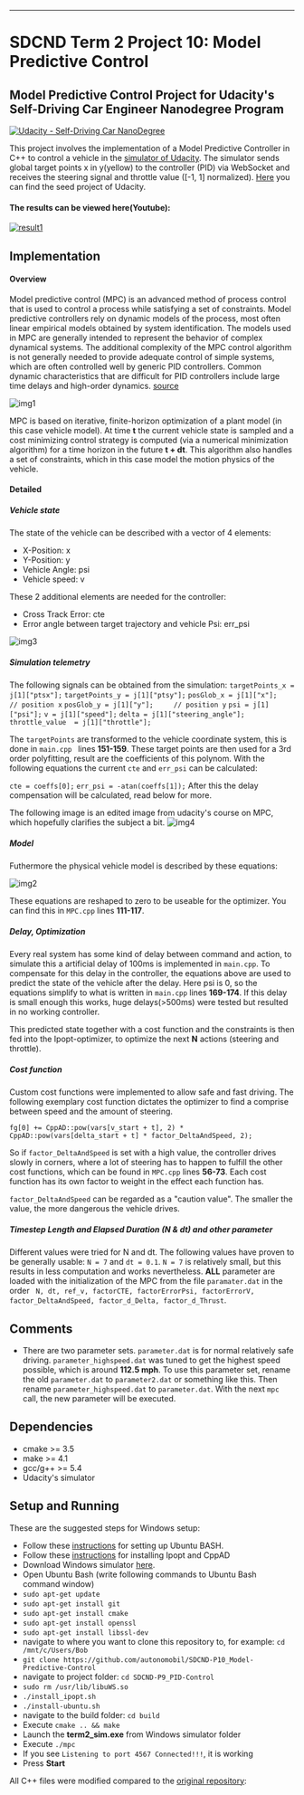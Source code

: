 [//]: # (Image References)

[img1]: ./images/MPC_scheme_basic.svg "MPC_scheme_basic"
[img2]: ./images/equations.png "equations"
[img3]: ./images/state.png "state"
[img4]: ./images/example.png "example"
___
# SDCND Term 2 Project 10: Model Predictive Control
## Model Predictive Control Project for Udacity's Self-Driving Car Engineer Nanodegree Program
[![Udacity - Self-Driving Car NanoDegree](https://s3.amazonaws.com/udacity-sdc/github/shield-carnd.svg)](http://www.udacity.com/drive)

This project involves the implementation of a Model Predictive Controller in C++ to control a vehicle in the [simulator of Udacity](https://github.com/udacity/self-driving-car-sim/releases). The simulator sends global target points x in y(yellow) to the controller (PID) via WebSocket and receives the steering signal and throttle value ([-1, 1] normalized). [Here](https://github.com/udacity/CarND-MPC-Project) you can find the seed project of Udacity.

#### The results can be viewed here(Youtube):
[![result1](https://img.youtube.com/vi/02ajYi8aZDI/0.jpg)](https://www.youtube.com/watch?v=02ajYi8aZDI)

## Implementation

#### Overview
Model predictive control (MPC) is an advanced method of process control that is used to control a process while satisfying a set of constraints. Model predictive controllers rely on dynamic models of the process, most often linear empirical models obtained by system identification. The models used in MPC are generally intended to represent the behavior of complex dynamical systems. The additional complexity of the MPC control algorithm is not generally needed to provide adequate control of simple systems, which are often controlled well by generic PID controllers. Common dynamic characteristics that are difficult for PID controllers include large time delays and high-order dynamics. [source](https://en.wikipedia.org/wiki/Model_predictive_control)

![img1]

MPC is based on iterative, finite-horizon optimization of a plant model (in this case vehicle model). At time **t** the current vehicle state is sampled and a cost minimizing control strategy is computed (via a numerical minimization algorithm) for a time horizon in the future **t + dt**. This algorithm also handles a set of constraints, which in this case model the motion physics of the vehicle.


#### Detailed
##### Vehicle state
The state of the vehicle can be described with a vector of 4 elements:
* X-Position: x
* Y-Position: y
* Vehicle Angle: psi
* Vehicle speed: v

These 2 additional elements are needed for the controller:
* Cross Track Error: cte
* Error angle between target trajectory and vehicle Psi: err_psi


![img3]

##### Simulation telemetry
The following signals can be obtained from the simulation:
``targetPoints_x = j[1]["ptsx"];``
``targetPoints_y = j[1]["ptsy"];``
``posGlob_x = j[1]["x"];     // position x``
``posGlob_y = j[1]["y"];     // position y``
``psi = j[1]["psi"];``
``v = j[1]["speed"];``
``delta = j[1]["steering_angle"];``
``throttle_value  = j[1]["throttle"];``

The ``targetPoints`` are transformed to the vehicle coordinate system, this is done in ``main.cpp `` lines **151-159**. These target points are then used for a 3rd order polyfitting, result are the coefficients of this polynom. With the following equations the current ``cte`` and ``err_psi`` can be calculated:

``cte = coeffs[0];``
``err_psi = -atan(coeffs[1]);``
After this the delay compensation will be calculated, read below for more.

The following image is an edited image from udacity's course on MPC, which hopefully clarifies the subject a bit.
![img4]

##### Model
Futhermore the physical vehicle model is described by these equations:

![img2]

These equations are reshaped to zero to be useable for the optimizer. You can find this in ``MPC.cpp`` lines **111-117**.



##### Delay, Optimization
Every real system has some kind of delay between command and action, to simulate this a artificial delay of 100ms is implemented in ``main.cpp``. To compensate for this delay in the controller, the equations above are used to predict the state of the vehicle after the delay. Here psi is 0, so the equations simplify to what is written in ``main.cpp`` lines **169-174**.  If this delay is small enough this works, huge delays(>500ms) were tested but resulted in no working controller.

This predicted state together with a cost function and the constraints is then fed into the Ipopt-optimizer, to optimize the next **N** actions (steering and throttle).


##### Cost function
Custom cost functions were implemented to allow safe and fast driving. The following exemplary cost function dictates the optimizer to find a comprise between speed and the amount of steering.

``fg[0] += CppAD::pow(vars[v_start + t], 2) * CppAD::pow(vars[delta_start + t] * factor_DeltaAndSpeed, 2);``

So if  ``factor_DeltaAndSpeed`` is set with a high value, the controller drives slowly in corners, where a lot of steering has to happen to fulfill the other cost functions, which can be found in ``MPC.cpp`` lines **56-73**. Each cost function has its own factor to weight in the effect each function has.

 ``factor_DeltaAndSpeed`` can be regarded as a "caution value". The smaller the value, the more dangerous the vehicle drives.

##### Timestep Length and Elapsed Duration (N & dt) and other parameter
Different values were tried for N and dt. The following values have proven to be generally usable: ``N = 7`` and ``dt = 0.1``. ``N = 7`` is relatively small, but this results in less computation and works nevertheless. **ALL** parameter are loaded with the initialization of the MPC from the file ``paramater.dat`` in the order `` N, dt, ref_v, factorCTE, factorErrorPsi, factorErrorV, factor_DeltaAndSpeed, factor_d_Delta, factor_d_Thrust``.


## Comments
* There are two parameter sets. ``parameter.dat`` is for normal relatively safe driving. ``parameter_highspeed.dat`` was tuned to get the highest  speed possible, which is around **112.5 mph**. To use this parameter set, rename the old ``parameter.dat`` to ``parameter2.dat`` or something like this. Then rename ``parameter_highspeed.dat`` to ``parameter.dat``. With the next ``mpc`` call, the new parameter will be executed.



## Dependencies

* cmake >= 3.5
* make >= 4.1
* gcc/g++ >= 5.4
* Udacity's simulator

## Setup and Running
These are the suggested steps for Windows setup:

* Follow these [instructions](https://www.howtogeek.com/249966/how-to-install-and-use-the-linux-bash-shell-on-windows-10/) for setting up Ubuntu BASH.
* Follow these [instructions](https://github.com/udacity/CarND-MPC-Quizzes/blob/master/install_Ipopt_CppAD.md) for installing Ipopt and CppAD
* Download Windows simulator [here](https://github.com/udacity/self-driving-car-sim/releases).
* Open Ubuntu Bash (write following commands to Ubuntu Bash command window)
* ``sudo apt-get update``
* ``sudo apt-get install git``
* ``sudo apt-get install cmake``
* ``sudo apt-get install openssl``
* ``sudo apt-get install libssl-dev``
* navigate to where you want to clone this repository to, for example:
 ``cd /mnt/c/Users/Bob``
* ``git clone https://github.com/autonomobil/SDCND-P10_Model-Predictive-Control``
* navigate to project folder: ``cd SDCND-P9_PID-Control``
* ``sudo rm /usr/lib/libuWS.so``
* ``./install_ipopt.sh``
* ``./install-ubuntu.sh``
* navigate to the build folder: ``cd build``
* Execute ``cmake .. && make``
* Launch the **term2_sim.exe** from Windows simulator folder
* Execute ``./mpc``
* If you see ``Listening to port 4567 Connected!!!``, it is working
* Press **Start**


All C++ files were modified compared to the [original repository](https://github.com/udacity/CarND-MPC-Project):  
